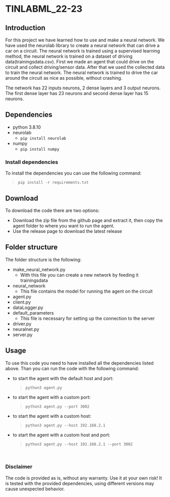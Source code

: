# TINLABML_22-23

## Introduction

For this project we have learned how to use and make a neural network.
We have used the neurolab library to create a neural network that can drive a car on a circuit.
The neural network is trained using a supervised learning method, the neural network is trained on a dataset of driving data(trainingsdata.csv). 
First we made an agent that could drive on the circuit and collect driving/sensor data.
After that we used the collected data to train the neural network.
The neural network is trained to drive the car around the circuit as nice as possible, without crashing.

The network has 22 inputs neurons, 2 dense layers and 3 output neurons. 
The first dense layer has 23 neurons and second dense layer has 15 neurons.

## Dependencies  

-   python 3.8.10
-   neurolab
    -   `pip install neurolab`
-   numpy
    -   `pip install numpy`

### Install dependencies
To install the dependencies you can use the following command:
> `pip install -r requirements.txt`

## Download
To download the code there are two options:
-   Download the zip file from the github page and extract it, then copy the agent folder to where you want to run the agent.
-   Use the release page to download the latest release

## Folder structure
The folder structure is the following:
-   make_neural_network.py
    -   With this file you can create a new network by feeding it trainingsdata
-   neural_network
    -   This file contains the model for running the agent on the circuit
-   agent.py
-   client.py
-   dataLogger.py
-   default_parameters
    -   This file is necessary for setting up the connection to the server
-   driver.py
-   neuralnet.py
-   server.py

## Usage
To use this code you need to have installed all the dependencies listed above.
Than you can run the code with the following command:
-   to start the agent with the default host and port:
    > `python3 agent.py` 
-   to start the agent with a custom port:
    > `python3 agent.py --port 3002`
-   to start the agent with a custom host:
    > `python3 agent.py --host 192.168.2.1` 
-   to start the agent with a custom host and port:
    > `python3 agent.py --host 192.168.2.1 --port 3002`

<br>

### Disclaimer
The code is provided as is, without any warranty. Use it at your own risk!
It is tested with the provided dependencies, using different versions may cause unexpected behavior.
